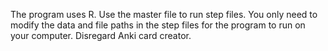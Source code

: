 The program uses R.
Use the master file to run step files.
You only need to modify the data and file paths in the step files for the program to run on your computer.
Disregard Anki card creator.

